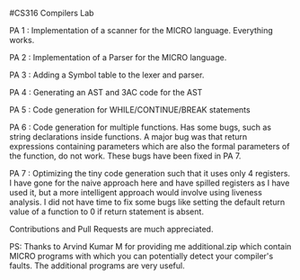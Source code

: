 #CS316 Compilers Lab

PA 1 : Implementation of a scanner for the MICRO language. Everything works. 

PA 2 : Implementation of a Parser for the MICRO language. 

PA 3 : Adding a Symbol table to the lexer and parser. 

PA 4 : Generating an AST and 3AC code for the AST

PA 5 : Code generation for WHILE/CONTINUE/BREAK statements

PA 6 : Code generation for multiple functions. Has some bugs, such as string declarations inside functions. A major bug was that return expressions containing parameters which are also the formal parameters of the function, do not work. These bugs have been fixed in PA 7. 

PA 7 : Optimizing the tiny code generation such that it uses only 4 registers. I have gone for the naive approach here and have spilled registers as I have used it, but a more intelligent approach would involve using liveness analysis. I did not have time to fix some bugs like setting the default return value of a function to 0 if return statement is absent. 

Contributions and Pull Requests are much appreciated. 

PS: Thanks to Arvind Kumar M for providing me additional.zip which contain MICRO programs with which you can potentially detect your compiler's faults. The additional programs are very useful. 